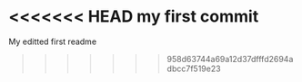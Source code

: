 <<<<<<< HEAD
my first commit
=======
My editted first readme
>>>>>>> 958d63744a69a12d37dfffd2694adbcc7f519e23
